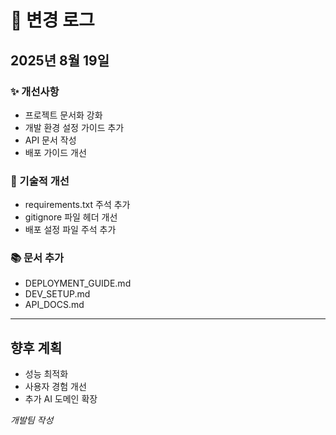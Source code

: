 # 📝 변경 로그

## 2025년 8월 19일

### ✨ 개선사항
- 프로젝트 문서화 강화
- 개발 환경 설정 가이드 추가
- API 문서 작성
- 배포 가이드 개선

### 🔧 기술적 개선
- requirements.txt 주석 추가
- gitignore 파일 헤더 개선
- 배포 설정 파일 주석 추가

### 📚 문서 추가
- DEPLOYMENT_GUIDE.md
- DEV_SETUP.md  
- API_DOCS.md

---

## 향후 계획
- 성능 최적화
- 사용자 경험 개선
- 추가 AI 도메인 확장

*개발팀 작성*
